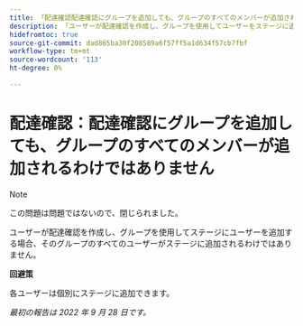 ```yaml
---
title: 「配達確認配達確認にグループを追加しても、グループのすべてのメンバーが追加されるわけではありません」
description: 「ユーザーが配達確認を作成し、グループを使用してユーザーをステージに追加する場合、そのグループのすべてのユーザーがステージに追加されるわけではありません。」
hidefromtoc: true
source-git-commit: dad865ba30f208589a6f57ff5a1d634f57cb7fbf
workflow-type: tm+mt
source-wordcount: '113'
ht-degree: 0%

---
```



# 配達確認：配達確認にグループを追加しても、グループのすべてのメンバーが追加されるわけではありません

<!--This issue is on the WF and WFP TOCs-->

>[!NOTE]
>
>この問題は問題ではないので、閉じられました。

ユーザーが配達確認を作成し、グループを使用してステージにユーザーを追加する場合、そのグループのすべてのユーザーがステージに追加されるわけではありません。

**回避策**

各ユーザーは個別にステージに追加できます。

_最初の報告は 2022 年 9 月 28 日です。_

